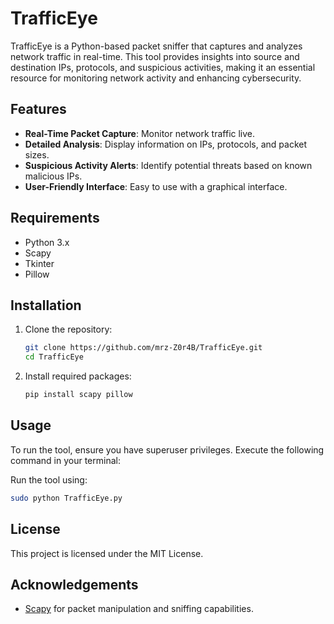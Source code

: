 
# TrafficEye

TrafficEye is a Python-based packet sniffer that captures and analyzes network traffic in real-time. This tool provides insights into source and destination IPs, protocols, and suspicious activities, making it an essential resource for monitoring network activity and enhancing cybersecurity.

## Features

- **Real-Time Packet Capture**: Monitor network traffic live.
- **Detailed Analysis**: Display information on IPs, protocols, and packet sizes.
- **Suspicious Activity Alerts**: Identify potential threats based on known malicious IPs.
- **User-Friendly Interface**: Easy to use with a graphical interface.

## Requirements

- Python 3.x
- Scapy
- Tkinter
- Pillow
 
## Installation

1. Clone the repository:
   ```bash
   git clone https://github.com/mrz-Z0r4B/TrafficEye.git
   cd TrafficEye
   ```
2. Install required packages:
   ```bash
   pip install scapy pillow
   ```
## Usage
To run the tool, ensure you have superuser privileges. Execute the following command in your terminal:

Run the tool using:
```bash
sudo python TrafficEye.py
```

## License

This project is licensed under the MIT License.

## Acknowledgements

- [Scapy](https://scapy.readthedocs.io/en/latest/) for packet manipulation and sniffing capabilities.
